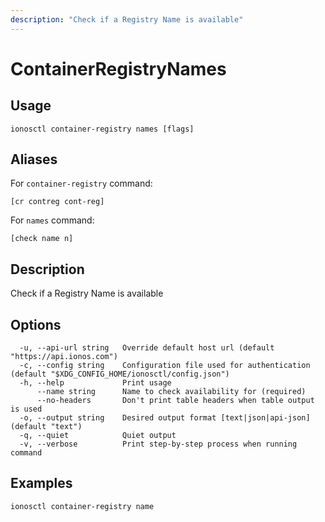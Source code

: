 ```yaml
---
description: "Check if a Registry Name is available"
---
```


# ContainerRegistryNames

## Usage

```text
ionosctl container-registry names [flags]
```

## Aliases

For `container-registry` command:

```text
[cr contreg cont-reg]
```

For `names` command:

```text
[check name n]
```

## Description

Check if a Registry Name is available

## Options

```text
  -u, --api-url string   Override default host url (default "https://api.ionos.com")
  -c, --config string    Configuration file used for authentication (default "$XDG_CONFIG_HOME/ionosctl/config.json")
  -h, --help             Print usage
      --name string      Name to check availability for (required)
      --no-headers       Don't print table headers when table output is used
  -o, --output string    Desired output format [text|json|api-json] (default "text")
  -q, --quiet            Quiet output
  -v, --verbose          Print step-by-step process when running command
```

## Examples

```text
ionosctl container-registry name
```

